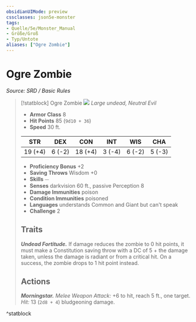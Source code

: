 ```yaml
---
obsidianUIMode: preview
cssclasses: json5e-monster
tags:
- Quelle/5e/Monster_Manual
- Größe/Groß
- Typ/Untote
aliases: ["Ogre Zombie"]
---
```

# Ogre Zombie
*Source: SRD / Basic Rules*  

> [!statblock] Ogre Zombie
> ![](compendium/bestiary/undead/token/ogre-zombie.png#token)
> *Large undead, Neutral Evil*
> 
> - **Armor Class** 8 
> - **Hit Points** 85 (`9d10 + 36`)
> - **Speed** 30 ft.
> 
> |STR|DEX|CON|INT|WIS|CHA|
> |:---:|:---:|:---:|:---:|:---:|:---:|
> |19 (+4)| 6 (-2)|18 (+4)| 3 (-4)| 6 (-2)| 5 (-3)|
> 
> - **Proficiency Bonus** +2
> - **Saving Throws** Wisdom +0
> - **Skills** ⏤
> - **Senses** darkvision 60 ft., passive Perception 8
> - **Damage Immunities** poison
> - **Condition Immunities** poisoned
> - **Languages** understands Common and Giant but can't speak
> - **Challenge** 2
> 
> ## Traits
> 
> ***Undead Fortitude.*** If damage reduces the zombie to 0 hit points, it must make a Constitution saving throw with a DC of 5 + the damage taken, unless the damage is radiant or from a critical hit. On a success, the zombie drops to 1 hit point instead.
> 
> ## Actions
> 
> ***Morningstar.*** *Melee Weapon Attack:* +6 to hit, reach 5 ft., one target. *Hit:* 13 (`2d8 + 4`) bludgeoning damage.

^statblock
